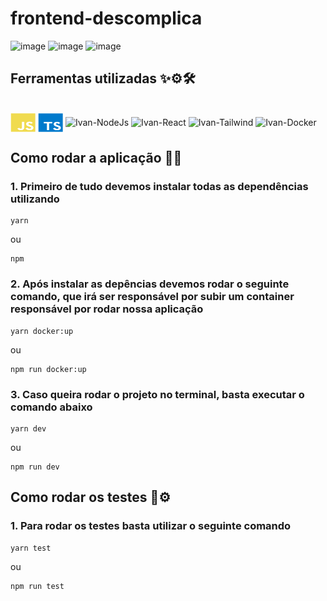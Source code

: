 # frontend-descomplica

![image](https://user-images.githubusercontent.com/62350674/183996716-d2a21b16-34a8-4c83-84c6-77285f5a4c48.png)
![image](https://user-images.githubusercontent.com/62350674/183996742-6c2fa00c-a40a-48a1-9c14-9d3e61529367.png)
![image](https://user-images.githubusercontent.com/62350674/183996782-594027d2-ae45-40cd-a7fb-f1c454a66cdc.png)

## Ferramentas utilizadas ✨⚙🛠

<div style="display: inline_block"><br>
  <img align="center" alt="Ivan-Js" height="30" width="40" src="https://raw.githubusercontent.com/devicons/devicon/master/icons/javascript/javascript-plain.svg">
  <img align="center" alt="Ivan-Ts" height="30" width="40" src="https://raw.githubusercontent.com/devicons/devicon/master/icons/typescript/typescript-plain.svg">
  <img align="center" alt="Ivan-NodeJs" height="30" width="40" src="https://cdn.jsdelivr.net/gh/devicons/devicon/icons/nodejs/nodejs-original.svg">
  <img align="center" alt="Ivan-React" height="30" width="40" src="https://cdn.jsdelivr.net/gh/devicons/devicon/icons/react/react-original.svg">
  <img align="center" alt="Ivan-Tailwind" height="30" width="40" src="https://cdn.jsdelivr.net/gh/devicons/devicon/icons/tailwindcss/tailwindcss-plain.svg">
  <img align="center" alt="Ivan-Docker" height="30" width="40" src="https://cdn.jsdelivr.net/gh/devicons/devicon/icons/docker/docker-original.svg">
</div>

## Como rodar a aplicação 🚀🔥

### 1. Primeiro de tudo devemos instalar todas as dependências utilizando

```
yarn
```

ou

```
npm
```

### 2. Após instalar as depências devemos rodar o seguinte comando, que irá ser responsável por subir um container responsável por rodar nossa aplicação

```
yarn docker:up
```

ou

```
npm run docker:up
```

### 3. Caso queira rodar o projeto no terminal, basta executar o comando abaixo 

```
yarn dev
```

ou

```
npm run dev
```


## Como rodar os testes 🧪⚙

### 1. Para rodar os testes basta utilizar o seguinte comando

```
yarn test
```

ou

```
npm run test
```


